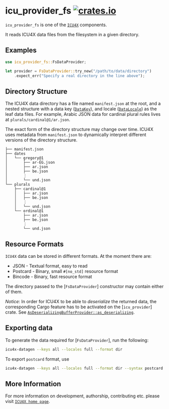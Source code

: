 # icu_provider_fs [![crates.io](https://img.shields.io/crates/v/icu_provider_fs)](https://crates.io/crates/icu_provider_fs)

`icu_provider_fs` is one of the [`ICU4X`] components.

It reads ICU4X data files from the filesystem in a given directory.

## Examples

```rust
use icu_provider_fs::FsDataProvider;

let provider = FsDataProvider::try_new("/path/to/data/directory")
    .expect_err("Specify a real directory in the line above");
```

## Directory Structure

The ICU4X data directory has a file named `manifest.json` at the root, and a nested structure
with a data key ([`DataKey`](icu_provider::DataKey)), and locale ([`DataLocale`](icu_provider::DataLocale))
as the leaf data files. For example, Arabic JSON data for cardinal plural rules lives at `plurals/cardinal@1/ar.json`.

The exact form of the directory structure may change over time. ICU4X uses metadata from
`manifest.json` to dynamically interpret different versions of the directory structure.

```
├── manifest.json
├── dates
│   └── gregory@1
│       ├── ar-EG.json
│       ├── ar.json
│       ├── be.json
│       ⋮
│       └── und.json
└── plurals
    ├── cardinal@1
    │   ├── ar.json
    │   ├── be.json
    │   ⋮
    │   └── und.json
    └── ordinal@1
        ├── ar.json
        ├── be.json
        ⋮
        └── und.json
```

## Resource Formats

`ICU4X` data can be stored in different formats. At the moment there are:

* JSON - Textual format, easy to read
* Postcard - Binary, small `#[no_std]` resource format
* Bincode - Binary, fast resource format

The directory passed to the [`FsDataProvider`] constructor may contain either of them.

*Notice:* In order for ICU4X to be able to *deserialize* the returned data, the corresponding
Cargo feature has to be activated on the [`icu_provider`] crate. See
[`AsDeserializingBufferProvider::as_deserializing`](icu_provider::serde::AsDeserializingBufferProvider).

## Exporting data

To generate the data required for [`FsDataProvider`], run the following:

```bash
icu4x-datagen --keys all --locales full --format dir
```

To export `postcard` format, use

```bash
icu4x-datagen --keys all --locales full --format dir --syntax postcard
```

[`ICU4X`]: ../icu/index.html

## More Information

For more information on development, authorship, contributing etc. please visit [`ICU4X home page`](https://github.com/unicode-org/icu4x).
